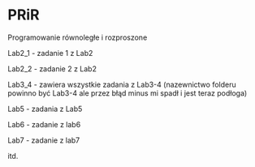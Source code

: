 # PRiR
Programowanie równoległe i rozproszone

Lab2_1 - zadanie 1 z Lab2

Lab2_2 - zadanie 2 z Lab2

Lab3_4 - zawiera wszystkie zadania z Lab3-4 (nazewnictwo folderu powinno być Lab3-4  ale przez błąd minus mi spadł i jest teraz podłoga)

Lab5   - zadania z Lab5

Lab6   - zadanie z lab6

Lab7   - zadanie z lab7

itd.
